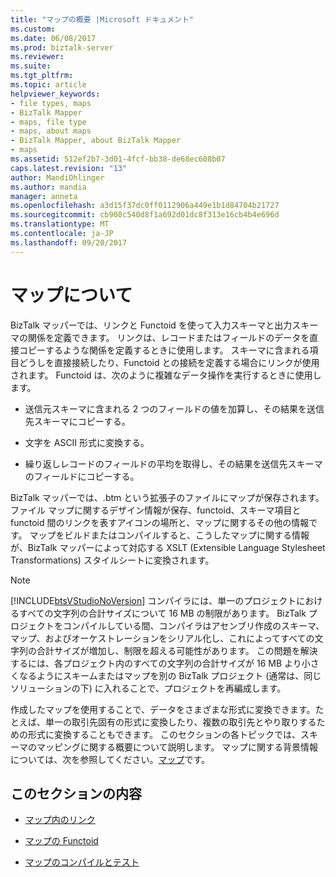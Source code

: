 ```yaml
---
title: "マップの概要 |Microsoft ドキュメント"
ms.custom: 
ms.date: 06/08/2017
ms.prod: biztalk-server
ms.reviewer: 
ms.suite: 
ms.tgt_pltfrm: 
ms.topic: article
helpviewer_keywords:
- file types, maps
- BizTalk Mapper
- maps, file type
- maps, about maps
- BizTalk Mapper, about BizTalk Mapper
- maps
ms.assetid: 512ef2b7-3d01-4fcf-bb38-de68ec608b07
caps.latest.revision: "13"
author: MandiOhlinger
ms.author: mandia
manager: anneta
ms.openlocfilehash: a3d15f37dc0ff0112906a449e1b1d84704b21727
ms.sourcegitcommit: cb908c540d8f1a692d01dc8f313e16cb4b4e696d
ms.translationtype: MT
ms.contentlocale: ja-JP
ms.lasthandoff: 09/20/2017
---
```

# <a name="about-maps"></a>マップについて
BizTalk マッパーでは、リンクと Functoid を使って入力スキーマと出力スキーマの関係を定義できます。 リンクは、レコードまたはフィールドのデータを直接コピーするような関係を定義するときに使用します。 スキーマに含まれる項目どうしを直接接続したり、Functoid との接続を定義する場合にリンクが使用されます。 Functoid は、次のように複雑なデータ操作を実行するときに使用します。  
  
-   送信元スキーマに含まれる 2 つのフィールドの値を加算し、その結果を送信先スキーマにコピーする。  
  
-   文字を ASCII 形式に変換する。  
  
-   繰り返しレコードのフィールドの平均を取得し、その結果を送信先スキーマのフィールドにコピーする。  
  
 BizTalk マッパーでは、.btm という拡張子のファイルにマップが保存されます。 ファイル マップに関するデザイン情報が保存、functoid、スキーマ項目と functoid 間のリンクを表すアイコンの場所と、マップに関するその他の情報です。 マップをビルドまたはコンパイルすると、こうしたマップに関する情報が、BizTalk マッパーによって対応する XSLT (Extensible Language Stylesheet Transformations) スタイルシートに変換されます。  
  
> [!NOTE]
>  [!INCLUDE[btsVStudioNoVersion](../includes/btsvstudionoversion-md.md)] コンパイラには、単一のプロジェクトにおけるすべての文字列の合計サイズについて 16 MB の制限があります。 BizTalk プロジェクトをコンパイルしている間、コンパイラはアセンブリ作成のスキーマ、マップ、およびオーケストレーションをシリアル化し、これによってすべての文字列の合計サイズが増加し、制限を超える可能性があります。 この問題を解決するには、各プロジェクト内のすべての文字列の合計サイズが 16 MB より小さくなるようにスキームまたはマップを別の BizTalk プロジェクト (通常は、同じソリューションの下) に入れることで、プロジェクトを再編成します。  
  
 作成したマップを使用することで、データをさまざまな形式に変換できます。たとえば、単一の取引先固有の形式に変換したり、複数の取引先とやり取りするための形式に変換することもできます。 このセクションの各トピックでは、スキーマのマッピングに関する概要について説明します。 マップに関する背景情報については、次を参照してください。[マップ](../core/maps.md)です。  
  
## <a name="in-this-section"></a>このセクションの内容  
  
-   [マップ内のリンク](../core/links-in-maps.md)  
  
-   [マップの Functoid](../core/functoids-in-maps.md)  
  
-   [マップのコンパイルとテスト](../core/map-compilation-and-testing.md)